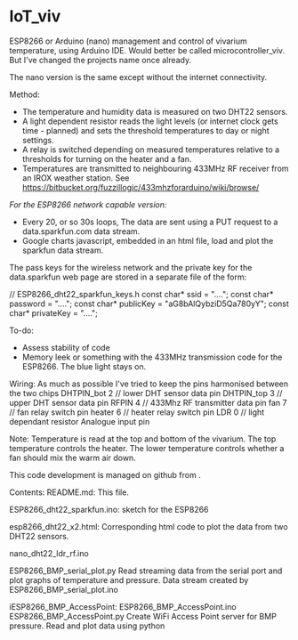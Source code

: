 # IoT_viv

ESP8266 or Arduino (nano) management and control of vivarium temperature, using Arduino IDE.
Would better be called microcontroller_viv. But I've changed the projects name once already.

The nano version is the same except without the internet connectivity.

Method:
* The temperature and humidity data is measured on two DHT22 sensors.
* A light dependent resistor reads the light levels (or internet clock gets time - planned) and sets the threshold temperatures to day or night settings.
* A relay is switched depending on measured temperatures relative to a thresholds for turning on the heater and a fan. 
* Temperatures are transmitted to neighbouring 433MHz RF receiver from an IROX weather station. See https://bitbucket.org/fuzzillogic/433mhzforarduino/wiki/browse/

_For the ESP8266 network capable version:_
* Every 20, or so 30s loops, The data are sent using a PUT request to a data.sparkfun.com data stream.
* Google charts javascript, embedded in an html file, load and plot the sparkfun data stream. 

The pass keys for the wireless network and the private key for the data.sparkfun web page are stored in a separate file of the form:

// ESP8266_dht22_sparkfun_keys.h
const char* ssid     = "....";
const char* password = "....";
const char* publicKey = "aG8bAlQybziD5Qa780yY";
const char* privateKey = "....";


To-do:
* Assess stability of code
* Memory leek or something with the 433MHz transmission code for the ESP8266. The blue light stays on.

Wiring:
As much as possible I've tried to keep the pins harmonised between the two chips
DHTPIN_bot 2     // lower DHT sensor data pin
DHTPIN_top 3     // upper DHT sensor data pin
RFPIN	4	// 433Mhz RF transmitter data pin
fan	 7              // fan relay switch pin
heater	 6           // heater relay switch pin
LDR	0	// light dependant resistor Analogue input pin


Note:
Temperature is read at the top and bottom of the vivarium. The top temperature controls the heater. The lower temperature controls whether a fan should mix the warm air down.

This code development is managed on github from <script src="https://gist.github.com/jpolton/611681f366708f26a97cca3895066dcf.js"></script>.

Contents:
README.md:
This file.

ESP8266_dht22_sparkfun.ino:
sketch for the ESP8266

esp8266_dht22_x2.html:
Corresponding html code to plot the data from two DHT22 sensors.

nano_dht22_ldr_rf.ino

ESP8266_BMP_serial_plot.py
Read streaming data from the serial port and plot graphs of temperature and pressure.
Data stream created by ESP8266_BMP_serial_plot.ino

iESP8266_BMP_AccessPoint:
ESP8266_BMP_AccessPoint.ino
ESP8266_BMP_AccessPoint.py
Create WiFi Access Point server for BMP pressure. Read and plot data using python
